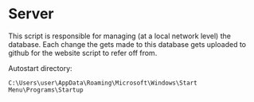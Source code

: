 # Server

This script is responsible for managing (at a local network level) the database. Each change the gets made to this database gets uploaded to github for the website script to refer off from.

Autostart directory:

```C:\Users\user\AppData\Roaming\Microsoft\Windows\Start Menu\Programs\Startup```
